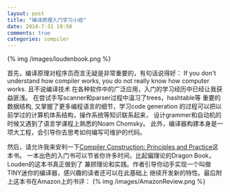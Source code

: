 ```yaml
--- 
layout: post
title: "编译原理入门学习小结"
date: 2014-7-31 19:50
comments: true
categories: compiler
---
```


{% img /images/loudenbook.png %}

首先，编译原理对程序员而言无疑是非常重要的，有句话说得好：
If you don't understand how compiler works, you 
do not really know how computer works. 且不说编译技术
在各种软件中的广泛应用，入门的学习经历中已经让我获益匪浅。
在尝试手写scanner和parser过程中温习了trees，hashtable等
重要的数据结构, 又掌握了更多编程语言的细节，学习code generation
的过程可以把以前学过的计算机体系结构，操作系统等知识联系起来，
设计grammer和自动机的时候又遇到了语言学课程上熟悉的Noam Chomsky。
此外，编译器构建本身是一项大工程，会引导你去思考如何编写可维护的代码。

然后，请允许我来安利一下[Compiler Construction: Principles and Practice](http://www.amazon.com/Compiler-Construction-Principles-Kenneth-Louden/dp/0534939724)这本书。
一本出色的入门书可以节省你许多时间，比起偏理论的Dragon Book，Louden的这本书真正做到了
兼顾理论和实践。作者引导你动手实现一个叫做TINY迷你的编译器，感兴趣的读者还可以在此基础上
继续开发新的特性。最后附上这本书在Amazon上的书评：
{% img /images/AmazonReview.png %}



